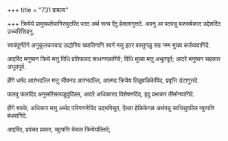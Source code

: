 +++
title = "731 प्राबल्य"

+++
क्रियॆये प्रामुख्यतॆयागिरुवुदरिंद पदद अर्थ सत्य ऎंदु हेळलागुत्तदॆ. अवनु आ पदवन्नु बळसबेकाद उद्देशदिंद उच्चरिसिदनु.

स्वयंपूर्णतॆगॆ अनुकूलकरवाद उद्योगिय ख्यातिगागि स्वर्ग मत्तु इतर वस्तुगळु सह नम्म मुख्य कर्तव्यवागिदॆ.

आद्दरिंद मनुष्यन क्रियॆ मत्तु विधि प्रतिफलद साधनगळागिवॆ; विधि मुख्य मत्तु अभूतपूर्व; आदरॆ मनुष्यन सहकार अभूतपूर्व.

हीगॆ धर्मद आरंभदल्लि मत्तु जीवनद आरंभदल्लि, आत्मद क्रियॆय तिळुवळिकॆयिंद, प्रवृत्ति उंटागुत्तदॆ.

फलवु फलदिंद अनुसरिसल्पडुवुदिल्ल, आदरॆ अधिकारद विशेषणदिंद, इदु प्रभाकर तीर्मानवागिदॆ.

हीगॆ बयकॆ, अधिकार मत्तु अर्थद परिगणनॆयिंद उद्भविसुव, ऎल्ला हेळिकॆगळ अर्थवन्नु साधिसुवल्लि व्युत्पत्ति बंधवागिदॆ.

आद्दरिंद, प्रपंचद प्रकार, व्युत्पत्ति केवल क्रियॆयल्लिदॆ;

